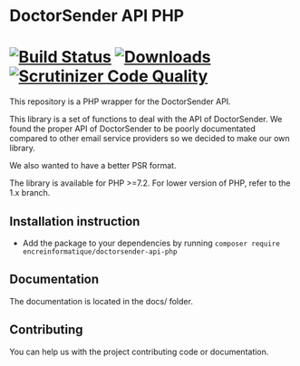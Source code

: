 # DoctorSender API PHP
[![Build Status](https://travis-ci.org/encreinformatique/doctorsender-api-php.svg?branch=master)](https://travis-ci.org/encreinformatique/doctorsender-api-php)
[![Downloads](https://img.shields.io/packagist/dt/encreinformatique/doctorsender-api-php.svg)](https://packagist.org/packages/encreinformatique/doctorsender-api-php)
[![Scrutinizer Code Quality](https://scrutinizer-ci.com/g/encreinformatique/doctorsender-api-php/badges/quality-score.png?b=master)](https://scrutinizer-ci.com/g/encreinformatique/doctorsender-api-php/?branch=master)
====================
This repository is a PHP wrapper for the DoctorSender API.

This library is a set of functions to deal with the API of DoctorSender.
We found the proper API of DoctorSender to be poorly documentated compared to other email service providers so we decided to make our own library.

We also wanted to have a better PSR format.

The library is available for PHP >=7.2. For lower version of PHP, refer to the 1.x branch.

Installation instruction
------------------------
* Add the package to your dependencies by running
`composer require encreinformatique/doctorsender-api-php`

Documentation
-------------
The documentation is located in the docs/ folder.

Contributing
------------
You can help us with the project contributing code or documentation.
